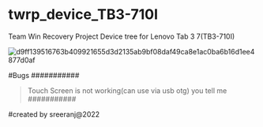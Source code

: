 # twrp_device_TB3-710I
Team Win Recovery Project Device tree for Lenovo Tab 3 7(TB3-710I)


![d9ff139516763b409921655d3d2135ab9bf08daf49ca8e1ac0ba6b16d1ee4877d0af](https://user-images.githubusercontent.com/117749041/204152170-6725f257-1c02-4739-8e2c-1b1a47f7d718.png)


#Bugs
###########
>Touch Screen is not working(can use via usb otg)
you tell me
###########

#created by sreeranj@2022
